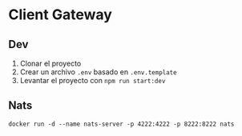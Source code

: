 # Client Gateway

## Dev

1. Clonar el proyecto
2. Crear un archivo `.env` basado en `.env.template`
3. Levantar el proyecto con `npm run start:dev`

## Nats

```
docker run -d --name nats-server -p 4222:4222 -p 8222:8222 nats
```